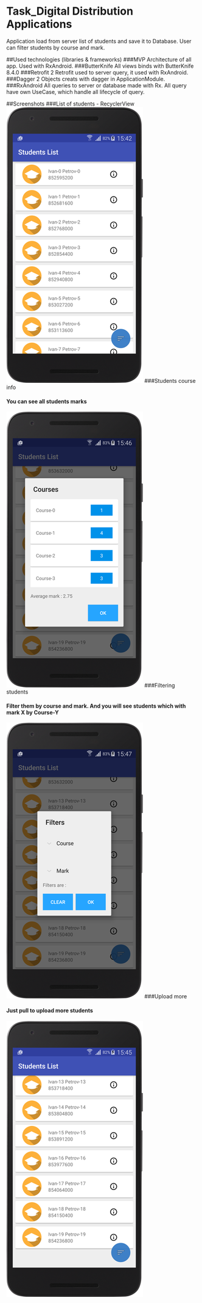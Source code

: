 # Task_Digital Distribution Applications
Application load from server list of students and save it to Database. User can filter students by course and mark.

##Used technologies (libraries & frameworks)
###MVP 
Architecture of all app. Used with RxAndroid.
###ButterKnife
All views binds with ButterKnife 8.4.0
###Retrofit 2
Retrofit used to server query, it used with RxAndroid.
###Dagger 2
Objects creats with dagger in ApplicationModule.
###RxAndroid
All queries to server or database made with Rx. All query have own UseCase, which handle all lifecycle of query.

##Screenshots
###List of students - RecyclerView
![alt text](screenshots/stuents_list.png "List of students")
###Students course info
#### You can see all students marks
![alt text](screenshots/student_courses_info.png "List of students")
###Filtering students
#### Filter them by course and mark. And you will see students which with mark X by Course-Y
![alt text](screenshots/firter_students.png "Filtering")
###Upload more
#### Just pull to upload more students
![alt text](screenshots/pull_to_refresh.png "Pull to upload")
